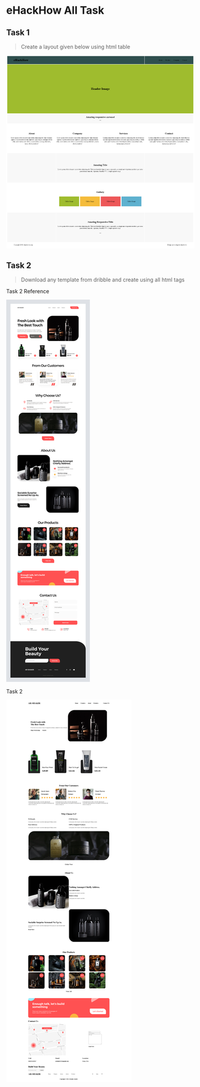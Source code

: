 # eHackHow All Task

## Task 1

> Create a layout given below using html table

![Task 1](./img/task_1.png)

## Task 2

> Download any template from dribble and create using all html tags

Task 2 Reference

![Task 2 Reference](./img/task_2/task_2_ref.jpg)

Task 2

![Task 2](./img/task_2/task_2.jpg)
